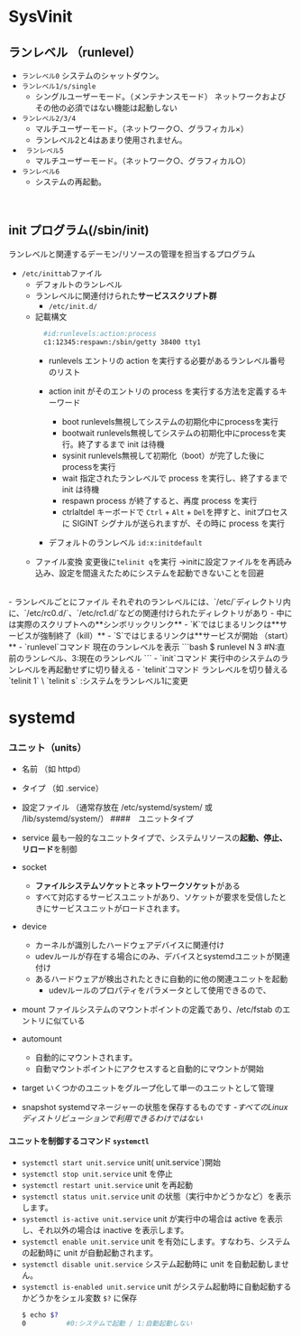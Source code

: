 # SysVinit
## ランレベル （runlevel）
- `ランレベル0`
システムのシャットダウン。
- `ランレベル1/s/single`
    - シングルユーザーモード。（メンテナンスモード）
         ネットワークおよびその他の必須ではない機能は起動しない
- `ランレベル2/3/4`
    - マルチユーザーモード。（ネットワーク○、グラフィカル×）
    - ランレベル2と4はあまり使用されません。
- ` ランレベル5`
    - マルチユーザーモード。（ネットワーク○、グラフィカル○）
- `ランレベル6`
    - システムの再起動。
<br>

## init プログラム(/sbin/init)
ランレベルと関連するデーモン/リソースの管理を担当するプログラム
- `/etc/inittab`ファイル
  - デフォルトのランレベル
  - ランレベルに関連付けられた**サービススクリプト群**
    - `/etc/init.d/`
  - 記載構文
    ```bash
      #id:runlevels:action:process
      c1:12345:respawn:/sbin/getty 38400 tty1
     ```
     - runlevels
        エントリの action を実行する必要があるランレベル番号のリスト
     -  action
       init がそのエントリの process を実行する方法を定義するキーワード
        -  boot
            runlevels無視してシステムの初期化中にprocessを実行
        -  bootwait
            runlevels無視してシステムの初期化中にprocessを実行。終了するまで init は待機
        -  sysinit
             runlevels無視して初期化（boot）が完了した後にprocessを実行
        -  wait
            指定されたランレベルで process を実行し、終了するまで init は待機
        -  respawn
            process が終了すると、再度 process を実行  
        -  ctrlaltdel
            キーボードで `Ctrl` + `Alt` + `Del`を押すと、initプロセスに SIGINT シグナルが送られますが、その時に process を実行
        
    - デフォルトのランレベル
        `id:x:initdefault` 
  - ファイル変換
    変更後に`telinit q`を実行   →initに設定ファイルをを再読み込み、設定を間違えたためにシステムを起動できないことを回避
<br>
- ランレベルごとにファイル
    それぞれのランレベルには、`/etc/`ディレクトリ内に、`/etc/rc0.d/`、`/etc/rc1.d/`などの関連付けられたディレクトリがあり
    - 中には実際のスクリプトへの**シンボリックリンク**
      - `K`ではじまるリンクは**サービスが強制終了（kill）**
      - `S`ではじまるリンクは**サービスが開始 （start）**
- `runlevel`コマンド
    現在のランレベルを表示
    ```bash
    $ runlevel
    N 3
    #N:直前のランレベル、3:現在のランレベル
    ```
- `init`コマンド
    実行中のシステムのランレベルを再起動せずに切り替える
- `telinit`コマンド
    ランレベルを切り替える
        `telinit 1` \ `telinit s` :システムをランレベル1に変更
<br>

# systemd
### ユニット（units）
  - 名前
    （如 httpd）
  - タイプ
    （如 .service）
  - 設定ファイル
    （通常存放在 /etc/systemd/system/ 或 /lib/systemd/system/）
####　ユニットタイプ
- service
    最も一般的なユニットタイプで、システムリソースの**起動、停止、リロード**を制御
- socket
    - **ファイルシステムソケット**と**ネットワークソケット**がある
    - すべて対応するサービスユニットがあり、ソケットが要求を受信したときにサービスユニットがロードされます。
- device
    - カーネルが識別したハードウェアデバイスに関連付け
    - udevルールが存在する場合にのみ、デバイスとsystemdユニットが関連付け
    - あるハードウェアが検出されたときに自動的に他の関連ユニットを起動
      - udevルールのプロパティをパラメータとして使用できるので、

- mount
ファイルシステムのマウントポイントの定義であり、/etc/fstab のエントリに似ている

- automount
    - 自動的にマウントされます。
    - 自動マウントポイントにアクセスすると自動的にマウントが開始
  
- target
   いくつかのユニットをグループ化して単一のユニットとして管理
   
- snapshot
    systemdマネージャーの状態を保存するものです
    -*すべてのLinuxディストリビューションで利用できるわけではない*


#### ユニットを制御するコマンド `systemctl`
- `systemctl start unit.service`
unit( unit.service`)開始
- `systemctl stop unit.service`
unit を停止
- `systemctl restart unit.service`
unit を再起動
- `systemctl status unit.service`
unit の状態（実行中かどうかなど）を表示します。
- `systemctl is-active unit.service`
unit が実行中の場合は active を表示し、それ以外の場合は inactive を表示します。
- `systemctl enable unit.service`
unit を有効にします。すなわち、システムの起動時に unit が自動起動されます。
- `systemctl disable unit.service`
システム起動時に unit を自動起動しません。
- `systemctl is-enabled unit.service`
unit がシステム起動時に自動起動するかどうかをシェル変数 `$?` に保存
    ```bash
    $ echo $?
    0          #0:システムで起動 / 1:自動起動しない
    ```